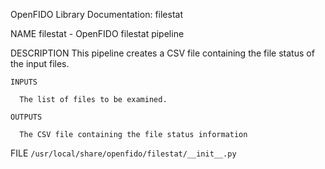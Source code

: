 OpenFIDO Library Documentation: filestat

NAME
    filestat - OpenFIDO filestat pipeline

DESCRIPTION
    This pipeline creates a CSV file containing the file status of the input files.
    
    INPUTS
    
      The list of files to be examined.
    
    OUTPUTS
    
      The CSV file containing the file status information

FILE
    `/usr/local/share/openfido/filestat/__init__.py`
